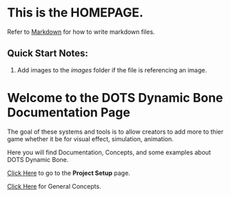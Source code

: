 # This is the **HOMEPAGE**.
Refer to [Markdown](http://daringfireball.net/projects/markdown/) for how to write markdown files.
## Quick Start Notes:
1. Add images to the *images* folder if the file is referencing an image.

# Welcome to the **DOTS Dynamic Bone** Documentation Page

The goal of these systems and tools is to allow creators to add more to thier game whether it be for visual effect,
simulation, animation.

Here you will find Documentation, Concepts, and some examples about DOTS Dynamic Bone.

[Click Here](xref:DOTSDynamicBone.ProjectSetup) to go to the **Project Setup** page.

[Click Here](xref:DOTSDynamicBone.Concepts.General) for General Concepts.

